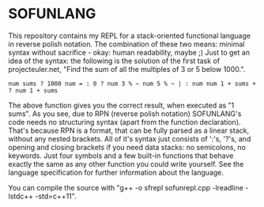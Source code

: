 # SOFUNLANG
This repository contains my REPL for a stack-oriented functional language in reverse polish notation. The combination of these two means: minimal syntax without sacrifice - okay: human readability, maybe ;)
Just to get an idea of the syntax: the following is the solution of the first task of projecteuler.net, "Find the sum of all the multiples of 3 or 5 below 1000.".

    num sums ? 1000 num = : 0 ? num 3 % ~ num 5 % ~ | : num num 1 + sums + ? num 1 + sums
    
The above function gives you the correct result, when executed as "1 sums". 
As you see, due to RPN (reverse polish notation) SOFUNLANG's code needs no structuring syntax (apart from the function declaration). That's because RPN is a format, that can be fully parsed as a linear stack, without any nested brackets. All of it's syntax just consists of ':'s, '?'s, and opening and closing brackets if you need data stacks: no semicolons, no keywords. Just four symbols and a few built-in functions that behave exactly the same as any other function you could write yourself.
See the language specification for further information about the language. 

You can compile the source with "g++ -o sfrepl sofunrepl.cpp -lreadline -lstdc++ -std=c++11".

